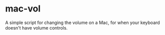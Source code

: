 # mac-vol
A simple script for changing the volume on a Mac, for when your keyboard doesn't have volume controls.
